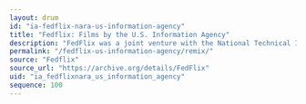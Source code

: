 ```yaml
---
layout: drum
id: "ia-fedflix-nara-us-information-agency"
title: "Fedflix: Films by the U.S. Information Agency"
description: "FedFlix was a joint venture with the National Technical Information Service (NTIS) in cooperation with other government agencies including the National Archives. It features the best movies of the United States Government, from training films to history, from our national parks to the U.S. Fire Academy and the Postal Inspectors, all of these fine flix are available for reuse without any restrictions whatsoever. The United States Information Agency (USIA), which existed from 1953 to 1999, was a United States agency devoted to “public diplomacy.”"
permalink: "/fedflix-us-information-agency/remix/"
source: "Fedflix"
source_url: "https://archive.org/details/FedFlix"
uid: "ia_fedflixnara_us_information_agency"
sequence: 100
---
```


